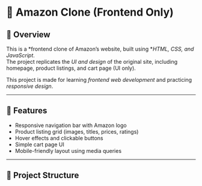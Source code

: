 # 🛒 Amazon Clone (Frontend Only)

## 📌 Overview
This is a *frontend clone of Amazon’s website, built using **HTML, CSS, and JavaScript*.  
The project replicates the *UI and design* of the original site, including homepage, product listings, and cart page (UI only).  

This project is made for learning *frontend web development* and practicing *responsive design*.

---

## 🚀 Features
- Responsive navigation bar with Amazon logo
- Product listing grid (images, titles, prices, ratings)
- Hover effects and clickable buttons
- Simple cart page UI
- Mobile-friendly layout using media queries

---

## 📂 Project Structure